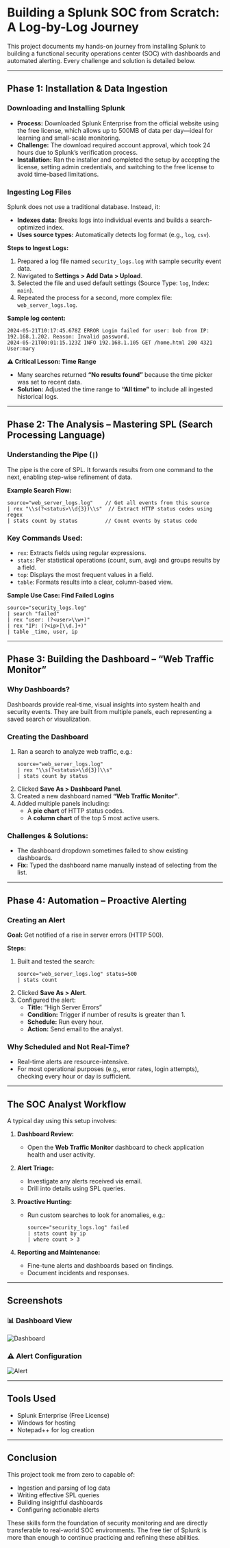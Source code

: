 # **Building a Splunk SOC from Scratch: A Log-by-Log Journey**

This project documents my hands-on journey from installing Splunk to building a functional security operations center (SOC) with dashboards and automated alerting. Every challenge and solution is detailed below.

---

## **Phase 1: Installation & Data Ingestion**

### **Downloading and Installing Splunk**
- **Process:** Downloaded Splunk Enterprise from the official website using the free license, which allows up to 500MB of data per day—ideal for learning and small-scale monitoring.
- **Challenge:** The download required account approval, which took 24 hours due to Splunk’s verification process.
- **Installation:** Ran the installer and completed the setup by accepting the license, setting admin credentials, and switching to the free license to avoid time-based limitations.

### **Ingesting Log Files**
Splunk does not use a traditional database. Instead, it:
- **Indexes data:** Breaks logs into individual events and builds a search-optimized index.
- **Uses source types:** Automatically detects log format (e.g., `log`, `csv`).

**Steps to Ingest Logs:**
1. Prepared a log file named `security_logs.log` with sample security event data.
2. Navigated to **Settings > Add Data > Upload**.
3. Selected the file and used default settings (Source Type: `log`, Index: `main`).
4. Repeated the process for a second, more complex file: `web_server_logs.log`.

**Sample log content:**
```
2024-05-21T10:17:45.678Z ERROR Login failed for user: bob from IP: 192.168.1.202. Reason: Invalid password.
2024-05-21T00:01:15.123Z INFO 192.168.1.105 GET /home.html 200 4321 User:mary
```

**⚠️ Critical Lesson: Time Range**
- Many searches returned **“No results found”** because the time picker was set to recent data.
- **Solution:** Adjusted the time range to **“All time”** to include all ingested historical logs.

---

## **Phase 2: The Analysis – Mastering SPL (Search Processing Language)**

### **Understanding the Pipe (`|`)**
The pipe is the core of SPL. It forwards results from one command to the next, enabling step-wise refinement of data.

**Example Search Flow:**
```spl
source="web_server_logs.log"    // Get all events from this source
| rex "\\s(?<status>\\d{3})\\s"  // Extract HTTP status codes using regex
| stats count by status         // Count events by status code
```

### **Key Commands Used:**
- `rex`: Extracts fields using regular expressions.
- `stats`: Per statistical operations (count, sum, avg) and groups results by a field.
- `top`: Displays the most frequent values in a field.
- `table`: Formats results into a clear, column-based view.

**Sample Use Case: Find Failed Logins**
```spl
source="security_logs.log" 
| search "failed"
| rex "user: (?<user>\\w+)"
| rex "IP: (?<ip>[\\d.]+)"
| table _time, user, ip
```

---

## **Phase 3: Building the Dashboard – “Web Traffic Monitor”**

### **Why Dashboards?**
Dashboards provide real-time, visual insights into system health and security events. They are built from multiple panels, each representing a saved search or visualization.

### **Creating the Dashboard**
1. Ran a search to analyze web traffic, e.g.:
   ```spl
   source="web_server_logs.log"
   | rex "\\s(?<status>\\d{3})\\s"
   | stats count by status
   ```
2. Clicked **Save As > Dashboard Panel**.
3. Created a new dashboard named **“Web Traffic Monitor”**.
4. Added multiple panels including:
   - A **pie chart** of HTTP status codes.
   - A **column chart** of the top 5 most active users.

### **Challenges & Solutions:**
- The dashboard dropdown sometimes failed to show existing dashboards.
- **Fix:** Typed the dashboard name manually instead of selecting from the list.

---

## **Phase 4: Automation – Proactive Alerting**

### **Creating an Alert**
**Goal:** Get notified of a rise in server errors (HTTP 500).

**Steps:**
1. Built and tested the search:
   ```spl
   source="web_server_logs.log" status=500
   | stats count
   ```
2. Clicked **Save As > Alert**.
3. Configured the alert:
   - **Title:** “High Server Errors”
   - **Condition:** Trigger if number of results is greater than 1.
   - **Schedule:** Run every hour.
   - **Action:** Send email to the analyst.

### **Why Scheduled and Not Real-Time?**
- Real-time alerts are resource-intensive.
- For most operational purposes (e.g., error rates, login attempts), checking every hour or day is sufficient.

---

## **The SOC Analyst Workflow**

A typical day using this setup involves:

1. **Dashboard Review:**  
   - Open the **Web Traffic Monitor** dashboard to check application health and user activity.

2. **Alert Triage:**  
   - Investigate any alerts received via email.
   - Drill into details using SPL queries.

3. **Proactive Hunting:**  
   - Run custom searches to look for anomalies, e.g.:
     ```spl
     source="security_logs.log" failed 
     | stats count by ip 
     | where count > 3
     ```

4. **Reporting and Maintenance:**  
   - Fine-tune alerts and dashboards based on findings.
   - Document incidents and responses.

---

## **Screenshots**

### 📊 Dashboard View
![Dashboard](https://your-link-here/dashboard.png)

### ⚠️ Alert Configuration
![Alert](https://your-link-here/alert.png)

---

## **Tools Used**
- Splunk Enterprise (Free License)
- Windows for hosting
- Notepad++ for log creation

---

## **Conclusion**
This project took me from zero to capable of:
- Ingestion and parsing of log data
- Writing effective SPL queries
- Building insightful dashboards
- Configuring actionable alerts

These skills form the foundation of security monitoring and are directly transferable to real-world SOC environments. The free tier of Splunk is more than enough to continue practicing and refining these abilities.
